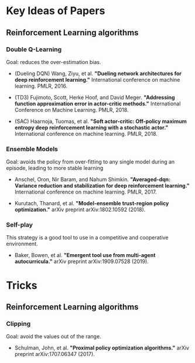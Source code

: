 


# Key Ideas of Papers

## Reinforcement Learning algorithms

### Double Q-Learning
Goal: reduces the over-estimation bias.
- (Dueling DQN) Wang, Ziyu, et al. **"Dueling network architectures for deep reinforcement learning."** International conference on machine learning. PMLR, 2016.

- (TD3) Fujimoto, Scott, Herke Hoof, and David Meger. **"Addressing function approximation error in actor-critic methods."** International Conference on Machine Learning. PMLR, 2018.

- (SAC) Haarnoja, Tuomas, et al. **"Soft actor-critic: Off-policy maximum entropy deep reinforcement learning with a stochastic actor."** International conference on machine learning. PMLR, 2018.


### Ensemble Models
Goal: avoids the policy from over-fitting to any single model during an episode, leading to more stable learning
- Anschel, Oron, Nir Baram, and Nahum Shimkin. **"Averaged-dqn: Variance reduction and stabilization for deep reinforcement learning."** International conference on machine learning. PMLR, 2017.

- Kurutach, Thanard, et al. **"Model-ensemble trust-region policy optimization."** arXiv preprint arXiv:1802.10592 (2018).


### Self-play
This strategy is a good tool to use in a competitive and cooperative environment.
- Baker, Bowen, et al. **"Emergent tool use from multi-agent autocurricula."** arXiv preprint arXiv:1909.07528 (2019).




# Tricks
## Reinforcement Learning algorithms

### Clipping
Goal: avoid the values out of the range.
- Schulman, John, et al. **"Proximal policy optimization algorithms."** arXiv preprint arXiv:1707.06347 (2017).

